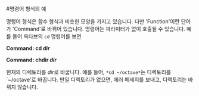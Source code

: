 #명령어 형식의 예

 명령어 형식은 함수 형식과 비슷한 모양을 가지고 있습니다. 다만 'Function'이란 단어가 'Command'로 바뀌어 있습니다. 명령어는 파라미터가 없이 호출될 수 있습니다. 예를 들어 옥타브의 `cd` 명령어를 보면

 **Command: cd *dir***

 **Command: chdir *dir***

   현재의 디렉토리를 *dir*로 바꿉니다. 예를 들어, `*cd ~/octave*`는 디렉토리를 `~/octave'로 바꿉니다. 만일 디렉토리가 없으면, 에러 메세지를 보내고, 디렉토리는 바뀌지 않습니다.
